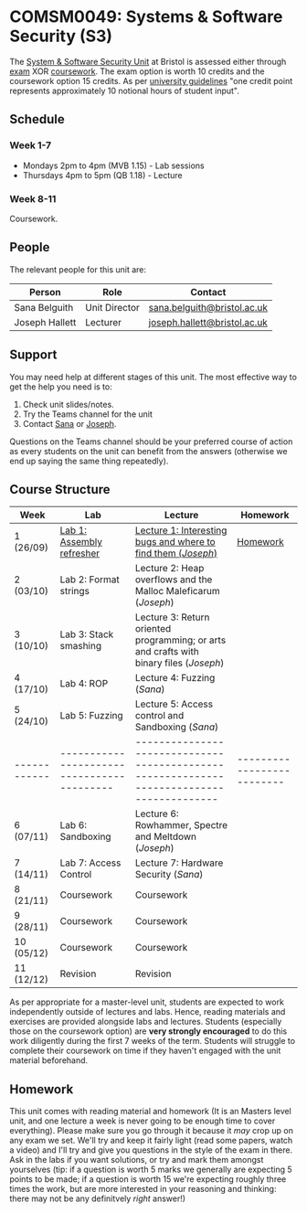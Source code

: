 # COMSM0049: Systems & Software Security (S3)

The [System & Software Security Unit](https://www.bris.ac.uk/unit-programme-catalogue/UnitDetails.jsa?ayrCode=21%2F22&unitCode=COMSM0049) at Bristol is assessed either through [exam](https://www.bris.ac.uk/unit-programme-catalogue/UnitDetails.jsa?ayrCode=21%2F22&unitCode=COMSM0050) XOR [coursework](https://www.bris.ac.uk/unit-programme-catalogue/UnitDetails.jsa?ayrCode=21%2F22&unitCode=COMSM0051).
The exam option is worth 10 credits and the coursework option 15 credits.
As per [university guidelines](http://www.bristol.ac.uk/academic-quality/assessment/regulations-and-code-of-practice-for-taught-programmes/programme-design/) "one credit point represents approximately 10 notional hours of student input".

## Schedule

### Week 1-7

- Mondays 2pm to 4pm (MVB 1.15) - Lab sessions
- Thursdays 4pm to 5pm (QB 1.18) - Lecture

### Week 8-11
Coursework.

## People

The relevant people for this unit are:

| Person         | Role          | Contact                                                             |
|----------------|---------------|---------------------------------------------------------------------|
| Sana Belguith  | Unit Director | [sana.belguith@bristol.ac.uk](mailto:sana.belguith@bristol.ac.uk)   |
| Joseph Hallett | Lecturer      | [joseph.hallett@bristol.ac.uk](mailto:joseph.hallett@bristol.ac.uk) |

## Support

You may need help at different stages of this unit.
The most effective way to get the help you need is to:

1. Check unit slides/notes.
2. Try the Teams channel for the unit
3. Contact [Sana](mailto:sana.belguith@bristol.ac.uk) or [Joseph](mailto:joseph.hallett@bristol.ac.uk).

Questions on the Teams channel should be your preferred course of action as every students on the unit can benefit from the answers (otherwise we end up saying the same thing repeatedly).

## Course Structure

| Week       | Lab                                      | Lecture                                                                                 | Homework |
|------------|------------------------------------------|-----------------------------------------------------------------------------------------|--------------------------|
| 1  (26/09) | [Lab 1: Assembly refresher](https://github.com/cs-uob/COMSM0049/blob/master/docs/labs/1.md) | [Lecture 1: Interesting bugs and where to find them (*Joseph*)](lectures/1/slides.pdf)  | [Homework](extra/1.html) |
| 2  (03/10) | Lab 2: Format strings                    | Lecture 2: Heap overflows and the Malloc Maleficarum (*Joseph*)                         |                          |
| 3  (10/10) | Lab 3: Stack smashing                    | Lecture 3: Return oriented programming; or arts and crafts with binary files (*Joseph*) |                          |
| 4  (17/10) | Lab 4: ROP                               | Lecture 4: Fuzzing (*Sana*)                                                             |                          |
| 5  (24/10) | Lab 5: Fuzzing                           | Lecture 5: Access control and Sandboxing (*Sana*)                                       |                          |
|------------|------------------------------------------|-----------------------------------------------------------------------------------------|--------------------------|
| 6  (07/11) | Lab 6: Sandboxing                        | Lecture 6: Rowhammer, Spectre and Meltdown (*Joseph*)                                   |                          |
| 7  (14/11) | Lab 7: Access Control                    | Lecture 7: Hardware Security (*Sana*)                                                   |                          |
| 8  (21/11) | Coursework                               | Coursework                                                                              |                          |
| 9  (28/11) | Coursework                               | Coursework                                                                              |                          |
| 10 (05/12) | Coursework                               | Coursework                                                                              |                          |
| 11 (12/12) | Revision                                 | Revision                                                                                |                          |

As per appropriate for a master-level unit, students are expected to work independently outside of lectures and labs.
Hence, reading materials and exercises are provided alongside labs and lectures.
Students (especially those on the coursework option) are **very strongly encouraged** to do this work diligently during the first 7 weeks of the term.
Students will struggle to complete their coursework on time if they haven't engaged with the unit material beforehand.

## Homework

This unit comes with reading material and homework (It is an Masters level unit, and one lecture a week is never going to be enough time to cover everything). Please make sure you go through it because it *may* crop up on any exam we set.  We'll try and keep it fairly light (read some papers, watch a video) and I'll try and give you questions in the style of the exam in there.  Ask in the labs if you want solutions, or try and mark them amongst yourselves (tip: if a question is worth 5 marks we generally are expecting 5 points to be made; if a question is worth 15 we're expecting roughly three times the work, but are more interested in your reasoning and thinking: there may not be any definitvely *right* answer!)

